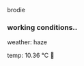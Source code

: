 brodie

<!--weather_start-->
### working conditions..

weather: haze 

temp: 10.36 °C 👕

<!--weather_end-->
